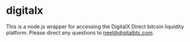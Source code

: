 # digitalx
This is a node.js wrapper for accessing the DigitalX Direct bitcoin liquidity platform.
Please direct any questions to neel@digitalbtc.com.